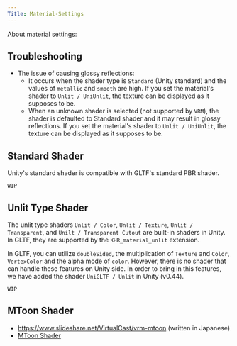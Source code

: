 ```yaml
---
Title: Material-Settings
---
```


About material settings:

## Troubleshooting

* The issue of causing glossy reflections:
    * It occurs when the shader type is `Standard` (Unity standard) and the values of `metallic` and `smooth` are high. If you set the material's shader to `Unlit / UniUnlit`, the texture can be displayed as it supposes to be.
    * When an unknown shader is selected (not supported by `VRM`), the shader is defaulted to Standard shader and it may result in glossy reflections. If you set the material's shader to `Unlit / UniUnlit`, the texture can be displayed as it supposes to be.

## Standard Shader
Unity's standard shader is compatible with GLTF's standard PBR shader.

`WIP`

## Unlit Type Shader
The unlit type shaders `Unlit / Color`, `Unlit / Texture`, `Unlit / Transparent`, and `Unilt / Transparent Cutout` are built-in shaders in Unity.
In GLTF, they are supported by the `KHR_material_unlit` extension.

In GLTF, you can utilize `doubleSided`, the multiplication of `Texture` and `Color`, `VertexColor` and the alpha mode of `color`. However, there is no shader that can handle these features on Unity side.
In order to bring in this features, we have added the shader `UniGLTF / Unlit` in Unity (v0.44).

`WIP`

## MToon Shader
* https://www.slideshare.net/VirtualCast/vrm-mtoon (written in Japanese)
* [MToon Shader](../../../../univrm/shaders/mtoon/)
